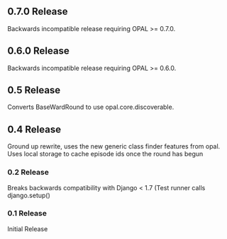 ## 0.7.0 Release

Backwards incompatible release requiring OPAL >= 0.7.0.

## 0.6.0 Release

Backwards incompatible release requiring OPAL >= 0.6.0.

## 0.5 Release

Converts BaseWardRound to use opal.core.discoverable.

## 0.4 Release

Ground up rewrite, uses the new generic class finder features from opal. Uses local
storage to cache episode ids once the round has begun

### 0.2 Release

Breaks backwards compatibility with Django < 1.7 (Test runner calls django.setup()

### 0.1 Release

Initial Release
